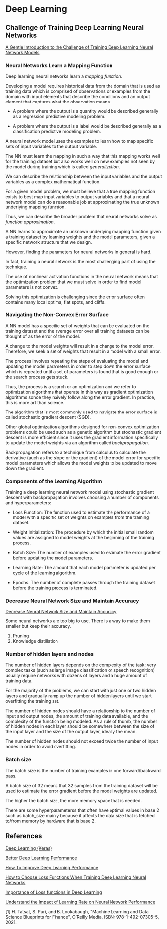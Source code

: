 # Deep Learning

## Challenge of Training Deep Learning Neural Networks

[A Gentle Introduction to the Challenge of Training Deep Learning Neural Network Models](https://machinelearningmastery.com/a-gentle-introduction-to-the-challenge-of-training-deep-learning-neural-network-models/)

### Neural Networks Learn a Mapping Function

Deep learning neural networks learn a _mapping function_. 

Developing a model requires historical data from the domain that is used as training data which is comprised of observations or examples from the domain with input elements that describe the conditions and an output element that captures what the observation means.

- A problem where the output is a quantity would be described generally as a regression predictive modeling problem. 

- A problem where the output is a label would be described generally as a classification predictive modeling problem.

A neural network model uses the examples to learn how to map specific sets of input variables to the output variable. 

The NN must learn the mapping in such a way that this mapping works well for the training dataset but also works well on new examples not seen by the model during training which is called _generalization_. 


We can describe the relationship between the input variables and the output variables as a complex mathematical function. 

For a given model problem, we must believe that a true mapping function exists to best map input variables to output variables and that a neural network model can do a reasonable job at approximating the true unknown underlying mapping function.

Thus, we can describe the broader problem that neural networks solve as _function approximation_. 

A NN learns to approximate an unknown underlying mapping function given a training dataset by learning weights and the model parameters, given a specific network structure that we design.

However, finding the parameters for neural networks in general is hard.

In fact, training a neural network is the most challenging part of using the technique.

The use of nonlinear activation functions in the neural network means that the optimization problem that we must solve in order to find model parameters is not convex.

Solving this optimization is challenging since the error surface often contains many local optima, flat spots, and cliffs.


### Navigating the Non-Convex Error Surface

A NN model has a specific set of weights that can be evaluated on the training dataset and the average error over all training datasets can be thought of as the error of the model. 

A change to the model weights will result in a change to the model error. Therefore, we seek a set of weights that result in a model with a small error.

The process involves repeating the steps of evaluating the model and updating the model parameters in order to step down the error surface which is repeated until a set of parameters is found that is good enough or the search process gets stuck.

Thus, the process is a search or an optimization and we refer to optimization algorithms that operate in this way as gradient optimization algorithms sonce they naively follow along the error gradient. In practice, this is more art than science.

The algorithm that is most commonly used to navigate the error surface is called stochastic gradient descent (SGD).

Other global optimization algorithms designed for non-convex optimization problems could be used such as a genetic algorithm but stochastic gradient descent is more efficient since it uses the gradient information specifically to update the model weights via an algorithm called _backpropagation_.

Backpropagation refers to a technique from calculus to calculate the derivative (auch as the slope or the gradient) of the model error for specific model parameters which allows the model weights to be updated to move down the gradient.


### Components of the Learning Algorithm

Training a deep learning neural network model using stochastic gradient descent with backpropagation involves choosing a number of components and hyperparameters:

- Loss Function: The function used to estimate the performance of a model with a specific set of weights on examples from the training dataset.

- Weight Initialization: The procedure by which the initial small random values are assigned to model weights at the beginning of the training process.

- Batch Size: The number of examples used to estimate the error gradient before updating the model parameters.

- Learning Rate: The amount that each model parameter is updated per cycle of the learning algorithm.

- Epochs. The number of complete passes through the training dataset before the training process is terminated.


### Decrease Neural Network Size and Maintain Accuracy

[Decrease Neural Network Size and Maintain Accuracy](https://towardsdatascience.com/decrease-neural-network-size-and-maintain-accuracy-knowledge-distillation-6efb43952f9d)

Some neural networks are too big to use. There is a way to make them smaller but keep their accuracy.

1. Pruning
2. Knowledge distillation


### Number of hidden layers and nodes

The number of hidden layers depends on the complexity of the task: very complex tasks (such as large image classification or speech recognition) usually require networks with dozens of layers and a huge amount of training data. 

For the majority of the problems, we can start with just one or two hidden layers and gradually ramp up the number of hidden layers until we start overfitting the training set.

The number of hidden nodes should have a relationship to the number of input and output nodes, the amount of training data available, and the complexity of the function being modeled. As a rule of thumb, the number of hidden nodes in each layer should be somewhere between the size of the input layer and the size of the output layer, ideally the mean. 

The number of hidden nodes should not exceed twice the number of input nodes in order to avoid overfitting.

### Batch size

The batch size is the number of training examples in one forward/backward pass. 

A batch size of 32 means that 32 samples from the training dataset will be used to estimate the error gradient before the model weights are updated. 

The higher the batch size, the more memory space that is needed.

There are some hyperparameterss that often have optimal values in base 2 such as batch_size mainly because it affects the data size that is fetched to/from memory by hardware that is base 2.



## References

[Deep Learning (Keras)](https://machinelearningmastery.com/start-here/#deeplearning)

[Better Deep Learning Performance](https://machinelearningmastery.com/start-here/#better)

[How To Improve Deep Learning Performance](https://machinelearningmastery.com/improve-deep-learning-performance/)

[How to Choose Loss Functions When Training Deep Learning Neural Networks](https://machinelearningmastery.com/how-to-choose-loss-functions-when-training-deep-learning-neural-networks/)

[Importance of Loss functions in Deep Learning](https://towardsdatascience.com/importance-of-loss-functions-in-deep-learning-and-python-implementation-4307bfa92810?gi=6295a1b1892)

[Understand the Impact of Learning Rate on Neural Network Performance](https://machinelearningmastery.com/understand-the-dynamics-of-learning-rate-on-deep-learning-neural-networks/)


[1] H. Tatsat, S. Puri, and B. Lookabaugh, "Machine Learning and Data Science Blueprints for Finance", O’Reilly Media, ISBN: 978-1-492-07305-5, 2021. 


